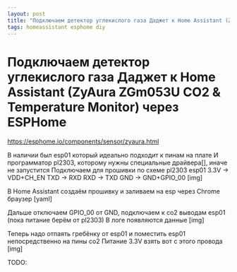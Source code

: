 ```yaml
---
layout: post
title: "Подключаем детектор углекислого газа Даджет к Home Assistant (ZyAura ZGm053U CO2 & Temperature Monitor) через ESPHome"
tags: homeassistant esphome diy
---
```

# Подключаем детектор углекислого газа Даджет к Home Assistant (ZyAura ZGm053U CO2 & Temperature Monitor) через ESPHome

https://esphome.io/components/sensor/zyaura.html

В наличии был esp01 который идеально подходит к пинам на плате
И программатор pl2303, которому нужны специальные драйвера[], иначе не запустится
Подключаем для прошивки по схеме
pl2303 esp01
3.3V -> VDD+CH_EN
TXD -> RXD
RXD -> TXD
GND -> GND+GPIO_00
[img]

В Home Assistant создаём прошивку и заливаем на esp через Chrome браузер
[yaml]

Дальше отключаем GPIO_00 от GND, подключаем к co2 выводам esp01 (пока питание берём от pl2303)
В логе появляются данные
[img]

Теперь надо отпаять гребёнку от esp01 и поместить esp01 непосредственно на пины co2
Питание 3.3V взять вот с этого провода
[img]

TODO: